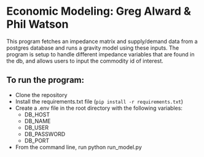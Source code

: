 # Economic Modeling: Greg Alward & Phil Watson

This program fetches an impedance matrix and supply/demand data from a postgres database and runs a gravity model using these inputs. The program is setup to handle different impedance variables that are found in the db, and allows users to input the commodity id of interest.

## To run the program:
- Clone the repository
- Install the requirements.txt file (`pip install -r requirements.txt`)
- Create a .env file in the root directory with the following variables:
    - DB_HOST
    - DB_NAME
    - DB_USER
    - DB_PASSWORD
    - DB_PORT
- From the command line, run python run_model.py